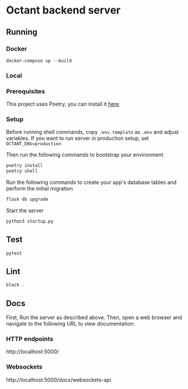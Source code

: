 # Octant backend server

## Running

### Docker
```
docker-compose up --build
```

### Local

### Prerequisites

This project uses Poetry, you can install it [here](https://python-poetry.org/docs/#installation).

### Setup

Before running shell commands, copy `.env.template` as `.env` and adjust variables. If you want to run server in production setup, set `OCTANT_ENV=production`

Then run the following commands to bootstrap your environment

```bash
poetry install
poetry shell
```

Run the following commands to create your app's
database tables and perform the initial migration

```bash
flask db upgrade
```

Start the server
```bash
python3 startup.py
```

## Test
```bash
pytest
```

## Lint
```bash
black .
```

## Docs
First, Run the server as described above. Then, open a web browser and navigate to the following URL to view documentation:

### HTTP endpoints
http://localhost:5000/
### Websockets
http://localhost:5000/docs/websockets-api
